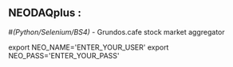 ## NEODAQplus :

#*(Python/Selenium/BS4)* - Grundos.cafe stock market aggregator 

export NEO_NAME='ENTER_YOUR_USER'
export NEO_PASS='ENTER_YOUR_PASS'

